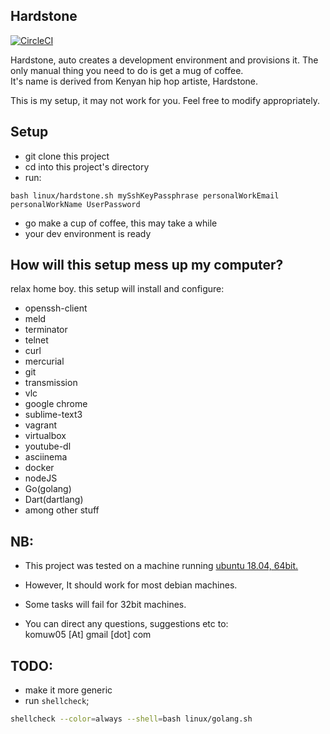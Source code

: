 ## Hardstone          

[![CircleCI](https://circleci.com/gh/komuw/hardstone.svg?style=svg)](https://circleci.com/gh/komuw/hardstone)


Hardstone, auto creates a development environment and provisions it. The only manual thing you need to do is get a mug of coffee.           
It's name is derived from Kenyan hip hop artiste, Hardstone.                        

This is my setup, it may not work for you. Feel free to modify appropriately.

## Setup       
      
* git clone this project
* cd into this project's directory
* run: 
```shell
bash linux/hardstone.sh mySshKeyPassphrase personalWorkEmail personalWorkName UserPassword
```
* go make a cup of coffee, this may take a while
* your dev environment is ready

## How will this setup mess up my computer?                  

relax home boy. this setup will install and configure: 
* openssh-client
* meld
* terminator
* telnet
* curl
* mercurial
* git
* transmission
* vlc
* google chrome
* sublime-text3
* vagrant
* virtualbox
* youtube-dl
* asciinema
* docker
* nodeJS
* Go(golang)
* Dart(dartlang)
* among other stuff

## NB:      
* This project was tested on a machine running [ubuntu 18.04, 64bit.](https://circleci.com/gh/komuw/hardstone)
* However, It should work for most debian machines. 
* Some tasks will fail for 32bit machines.

* You can direct any questions, suggestions etc to:     
komuw05 [At] gmail [dot] com


## TODO:
* make it more generic
* run `shellcheck`;  
```sh
shellcheck --color=always --shell=bash linux/golang.sh
```  


